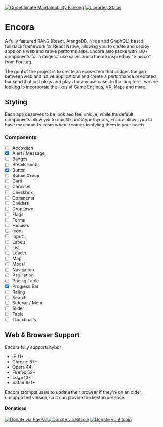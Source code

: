 [![CodeClimate Maintainability Ranking](https://img.shields.io/codeclimate/maintainability/itsezc/Encora?style=for-the-badge&logo=code-climate)](https://codeclimate.com/github/itsezc/Encora)
[![Libraries Status](https://img.shields.io/librariesio/github/itsezc/Encora?style=for-the-badge&logo=libraries.io)](https://libraries.io/github/itsezc/Encora)


# Encora

A fully featured RANG (React, ArangoDB, Node and GraphQL) based fullstack framework for React Native, allowing you to create and deploy apps on a web and native platforms alike. Encora also packs with 100+ components for a range of use cases and a theme inspired by "Sirocco" from Foretag.

The goal of the project is to create an ecosystem that bridges the gap between web and native applications and create a performance orientated backend that just plugs and plays for any use case. In the long term, we are looking to incorporate the likes of Game Engines, VR, Maps and more.

## Styling

Each app deserves to be look and feel unique, while the default components allow you to quickly prototype layouts, Encora allows you to have maximum freedom when it comes to styling them to your needs.

### Components

- [ ] Accordion
- [x] Alert / Message
- [ ] Badges
- [ ] Breadcrumbs
- [x] Button
- [ ] Button Group
- [ ] Card
- [ ] Carousel
- [ ] Checkbox
- [ ] Comments
- [ ] Dividers
- [ ] Dropdown
- [ ] Flags
- [ ] Forms
- [ ] Headers
- [ ] Icons
- [ ] Inputs
- [ ] Labels
- [ ] List
- [ ] Loader
- [ ] Map
- [ ] Modal
- [ ] Navigation
- [ ] Pagination
- [ ] Pricing Table
- [x] Progress Bar
- [ ] Rating
- [ ] Search
- [ ] Sidebar / Menu
- [ ] Slider
- [ ] Table
- [ ] Thumbnails

## Web & Browser Support
Encora fully supports hybdr

- IE 11+
- Chrome 57+
- Opera 44+
- Firefox 52+
- Edge 16+
- Safari 10.1+

Encora prompts users to update their browser if they're on an older, unsupported version, so it can provide the best experience.


#### Donations
[![Donate via PayPal](https://img.shields.io/badge/Donate-PayPal-blue.svg?style=for-the-badge&logo=paypal)](https://www.paypal.com/cgi-bin/webscr?cmd=_s-xclick&hosted_button_id=QYKEB6ZGTJNZ4)
[![Donate via Bitcoin](https://img.shields.io/badge/Donate-Bitcoin-orange.svg?style=for-the-badge&logo=bitcoin)](https://www.paypal.com/cgi-bin/webscr?cmd=_s-xclick&hosted_button_id=QYKEB6ZGTJNZ4)
[![Donate via Bitcoin](https://img.shields.io/badge/Donate-Ethereum-red.svg?style=for-the-badge&logo=ethereum)](https://www.paypal.com/cgi-bin/webscr?cmd=_s-xclick&hosted_button_id=QYKEB6ZGTJNZ4)
